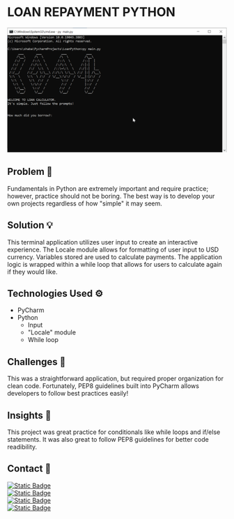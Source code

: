 # LOAN REPAYMENT PYTHON

![Loan Repayment Python GIF Demonstration](https://github.com/smhussain5/Loan-Python/blob/main/LOAN_PYTHON.gif?raw=true)

## Problem 🤔

Fundamentals in Python are extremely important and require practice; however, practice should not be boring. The best way is to develop your own projects regardless of how "simple" it may seem.

## Solution 💡

This terminal application utilizes user input to create an interactive experience. The Locale module allows for formatting of user input to USD currency. Variables stored are used to calculate payments. The application logic is wrapped within a while loop that allows for users to calculate again if they would like.

## Technologies Used ⚙

- PyCharm 
- Python
  - Input
  - "Locale" module
  - While loop

## Challenges 💢

This was a straightforward application, but required proper organization for clean code. Fortunately, PEP8 guidelines built into PyCharm allows developers to follow best practices easily!

## Insights 💭

This project was great practice for conditionals like while loops and if/else statements. It was also great to follow PEP8 guidelines for better code readibility.

## Contact 📲

[![Static Badge](https://img.shields.io/badge/Send%20me%20an%20email-212121?style=flat-square&logo=gmail&logoColor=EA4335)](mailto:shababhussain525@gmail.com?)<br>
[![Static Badge](https://img.shields.io/badge/Connect_with_me_on_LinkedIn-212121?style=flat-square&logo=linkedin&logoColor=0A66C2)](https://www.linkedin.com/in/shabab-h)<br>
[![Static Badge](https://img.shields.io/badge/Follow_me_on_Twitter-212121?style=flat-square&logo=twitter&logoColor=1D9BF0)](https://twitter.com/shussain_5)<br>
[![Static Badge](https://img.shields.io/badge/Follow_me_on_GitHub-212121?style=flat-square&logo=github&logoColor=FAFAFA)](https://github.com/smhussain5)<br>
